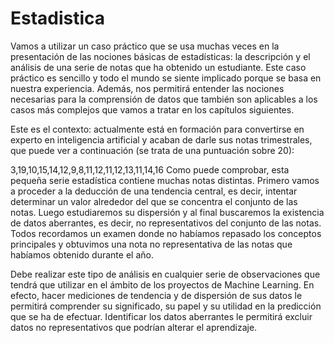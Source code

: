 # Estadistica

Vamos a utilizar un caso práctico que se usa muchas veces en la presentación de las nociones básicas de estadísticas: la descripción y el análisis de una serie de notas que ha obtenido un estudiante. Este caso práctico es sencillo y todo el mundo se siente implicado porque se basa en nuestra experiencia. Además, nos permitirá entender las nociones necesarias para la comprensión de datos que también son aplicables a los casos más complejos que vamos a tratar en los capítulos siguientes.

Este es el contexto: actualmente está en formación para convertirse en experto en inteligencia artificial y acaban de darle sus notas trimestrales, que puede ver a continuación (se trata de una puntuación sobre 20):

3,19,10,15,14,12,9,8,11,12,11,12,13,11,14,16 
Como puede comprobar, esta pequeña serie estadística contiene muchas notas distintas. Primero vamos a proceder a la deducción de una tendencia central, es decir, intentar determinar un valor alrededor del que se concentra el conjunto de las notas. Luego estudiaremos su dispersión y al final buscaremos la existencia de datos aberrantes, es decir, no representativos del conjunto de las notas. Todos recordamos un examen donde no habíamos repasado los conceptos principales y obtuvimos una nota no representativa de las notas que habíamos obtenido durante el año.

Debe realizar este tipo de análisis en cualquier serie de observaciones que tendrá que utilizar en el ámbito de los proyectos de Machine Learning. En efecto, hacer mediciones de tendencia y de dispersión de sus datos le permitirá comprender su significado, su papel y su utilidad en la predicción que se ha de efectuar. Identificar los datos aberrantes le permitirá excluir datos no representativos que podrían alterar el aprendizaje.